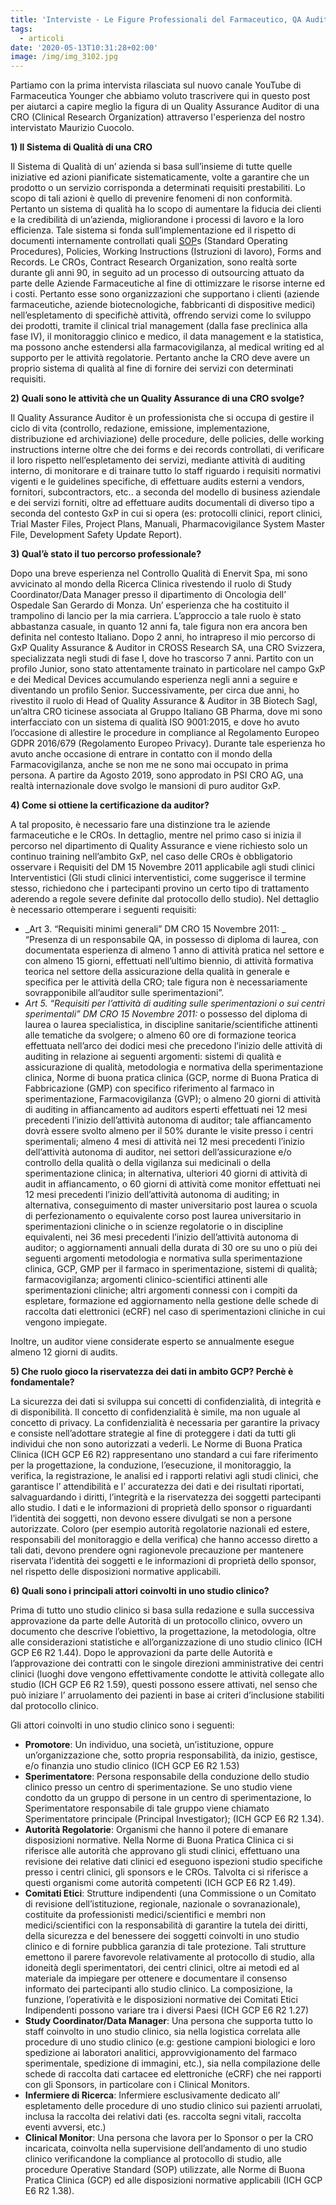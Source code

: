 ```yaml
---
title: 'Interviste - Le Figure Professionali del Farmaceutico, QA Auditor CRO'
tags:
  - articoli
date: '2020-05-13T10:31:28+02:00'
image: /img/img_3102.jpg
---
```

Partiamo con la prima intervista rilasciata sul nuovo canale YouTube di Farmaceutica Younger che abbiamo voluto trascrivere qui in questo post per aiutarci a capire meglio la figura di un Quality Assurance Auditor di una CRO (Clinical Research Organization) attraverso l'esperienza del nostro intervistato Maurizio Cuocolo.

**1)	Il Sistema di Qualità di una CRO**

Il Sistema di Qualità di un’ azienda si basa sull’insieme di tutte quelle iniziative ed azioni pianificate sistematicamente, volte a garantire che un prodotto o un servizio corrisponda a determinati requisiti prestabiliti. Lo scopo di tali azioni è quello di prevenire fenomeni di non conformità. Pertanto un sistema di qualità ha lo scopo di aumentare la fiducia dei clienti e la credibilità di un’azienda, migliorandone i processi di lavoro e la loro efficienza. Tale sistema si fonda sull’implementazione ed il rispetto di documenti internamente controllati quali [SOP](https://www.farmaceuticayounger.science/pharmacronimi/sop--standard-operating-procedure/)s (Standard Operating Procedures), Policies, Working Instructions (Istruzioni di lavoro), Forms and Records.
Le CROs, Contract Research Organization, sono realtà sorte durante gli anni 90, in seguito ad un processo di outsourcing attuato da parte delle Aziende Farmaceutiche al fine di ottimizzare le risorse interne ed i costi. Pertanto esse sono organizzazioni che supportano i clienti (aziende farmaceutiche, aziende biotecnologiche, fabbricanti di dispositive medici) nell’espletamento di specifichè attività, offrendo servizi come lo sviluppo dei prodotti, tramite il clinical trial management (dalla fase preclinica alla fase IV), il monitoraggio clinico e medico, il data management e la statistica, ma possono anche estendersi alla farmacovigilanza, al medical writing ed al supporto per le attività regolatorie. Pertanto anche la CRO deve avere un proprio sistema di qualità al fine di fornire dei servizi con determinati requisiti.
	

**2)	Quali sono le attività che un Quality Assurance di una CRO svolge?**

Il Quality Assurance Auditor è un professionista che  si occupa di gestire il ciclo di vita (controllo, redazione, emissione, implementazione, distribuzione ed archiviazione) delle procedure, delle policies, delle working instructions interne oltre che dei forms e dei records controllati, di verificare il loro rispetto nell’espletamento dei servizi, mediante attività di auditing interno, di monitorare e di trainare tutto lo staff riguardo i requisiti normativi vigenti e le guidelines specifiche, di effettuare audits esterni a vendors, fornitori, subcontractors, etc.. a seconda del modello di business aziendale e dei servizi forniti, oltre ad effettuare audits documentali di diverso tipo a seconda del contesto GxP in cui si opera (es: protocolli clinici, report clinici, Trial Master Files, Project Plans, Manuali, Pharmacovigilance System Master File, Development Safety Update Report).

**3)	Qual’è stato il tuo percorso professionale?**

Dopo una breve esperienza nel Controllo Qualità di Enervit Spa, mi sono avvicinato al mondo della Ricerca Clinica rivestendo il ruolo di Study Coordinator/Data Manager presso il dipartimento di Oncologia dell’ Ospedale San Gerardo di Monza. Un’ esperienza che ha costituito il trampolino di lancio per la mia carriera. L’approccio a tale ruolo è stato abbastanza casuale, in quanto 12 anni fa, tale figura non era ancora ben definita nel contesto Italiano. Dopo 2 anni, ho intrapreso il mio percorso di GxP Quality Assurance & Auditor in CROSS Research SA, una CRO Svizzera, specializzata negli studi di fase I, dove ho trascorso 7 anni. Partito con un profilo Junior, sono stato attentamente trainato in particolare nel campo GxP e dei Medical Devices accumulando esperienza negli anni a seguire e diventando un profilo Senior. Successivamente, per circa due anni, ho rivestito il ruolo di Head of Quality Assurance & Auditor in 3B Biotech Sagl, un’altra CRO ticinese associata al Gruppo Italiano GB Pharma, dove mi sono interfacciato con un sistema di qualità ISO 9001:2015, e dove ho avuto l’occasione di allestire le procedure in compliance al Regolamento Europeo GDPR 2016/679 (Regolamento Europeo Privacy). Durante tale esperienza ho avuto anche occasione di entrare in contatto con il mondo della Farmacovigilanza, anche se non me ne sono mai occupato in prima persona. A partire da Agosto 2019, sono approdato in PSI CRO AG, una realtà internazionale dove svolgo le mansioni di puro auditor GxP.

**4)	Come si ottiene la certificazione da auditor?**

A tal proposito, è necessario fare una distinzione tra le aziende farmaceutiche e le CROs. In dettaglio, mentre nel primo caso si inizia il percorso nel dipartimento di Quality Assurance e viene richiesto solo un continuo training nell’ambito GxP, nel caso delle CROs è obbligatorio osservare i Requisiti del DM 15 Novembre 2011 applicabile agli studi clinici Interventistici (Gli studi clinici interventistici, come suggerisce il termine stesso, richiedono che i partecipanti provino un certo tipo di trattamento aderendo a regole severe definite dal protocollo dello studio). Nel dettaglio è necessario ottemperare i seguenti requisiti:

* _Art 3. “Requisiti minimi generali” DM CRO 15 Novembre 2011: _
  “Presenza di un responsabile QA, in possesso di diploma di laurea, con documentata esperienza di almeno 1 anno di attività pratica nel settore e con almeno 15 giorni, effettuati nell’ultimo biennio, di attività formativa teorica nel settore della assicurazione della qualità in generale e specifica per le attività della CRO; tale figura non è necessariamente sovrapponibile all’auditor sulle sperimentazioni”.
* _Art 5. “Requisiti per l’attività di auditing sulle sperimentazioni o sui centri sperimentali” DM CRO 15 Novembre 2011:_
  o	possesso del diploma di laurea o laurea specialistica, in discipline sanitarie/scientifiche attinenti alle tematiche da svolgere;
  o	almeno 60 ore di formazione teorica effettuata nell’arco dei dodici mesi che precedono l’inizio delle attività di auditing in relazione ai seguenti argomenti: sistemi di qualità e assicurazione di qualità, metodologia e normativa della sperimentazione clinica, Norme di buona pratica clinica (GCP, norme di Buona Pratica di Fabbricazione (GMP) con specifico riferimento al farmaco in sperimentazione, Farmacovigilanza (GVP);
  o     almeno 20 giorni di attività di auditing in affiancamento ad auditors esperti effettuati nei 12 mesi precedenti l’inizio dell’attività autonoma di auditor; tale affiancamento dovrà essere svolto almeno per il 50% durante le visite presso i centri sperimentali; almeno 4 mesi di attività nei 12 mesi precedenti l’inizio dell’attività autonoma di auditor, nei settori dell’assicurazione e/o controllo della qualità o della vigilanza sui medicinali o della sperimentazione clinica; in alternativa, ulteriori 40 giorni di attività di audit in affiancamento, o 60 giorni di attività come monitor effettuati nei 12 mesi
  precedenti l’inizio dell’attività autonoma di auditing; in alternativa, conseguimento di master universitario post laurea o scuola di perfezionamento o equivalente corso post laurea universitario in sperimentazioni cliniche o in scienze regolatorie o in discipline equivalenti, nei 36 mesi
  precedenti l’inizio dell’attività autonoma di auditor;
  o     aggiornamenti annuali della durata di 30 ore su uno o più dei seguenti argomenti metodologia e normativa sulla sperimentazione clinica, GCP, GMP per il farmaco in sperimentazione, sistemi di qualità; farmacovigilanza; argomenti clinico-scientifici attinenti alle sperimentazioni cliniche; altri argomenti connessi con i compiti da espletare, formazione ed aggiornamento nella gestione delle schede di raccolta dati elettronici (eCRF) nel caso di sperimentazioni cliniche in cui vengono impiegate.

Inoltre, un auditor viene considerate esperto se annualmente esegue almeno 12 giorni di audits.

**5)	Che ruolo gioco la riservatezza dei dati in ambito GCP? Perchè è fondamentale?**

La sicurezza dei dati si sviluppa sui concetti di confidenzialità, di integrità e di disponibilità. Il concetto di confidenzialità è simile, ma non uguale al concetto di privacy. La confidenzialità è necessaria per garantire la privacy e consiste nell’adottare strategie al fine di proteggere i dati da tutti gli individui che non sono autorizzati a vederli. 
Le Norme di Buona Pratica Clinica (ICH GCP E6 R2) rappresentano uno standard a cui fare riferimento per la progettazione, la conduzione, l’esecuzione, il monitoraggio, la verifica, la registrazione, le analisi ed i rapporti relativi agli studi clinici, che garantisce l’ attendibilità e l’ accuratezza dei dati e dei risultati riportati, salvaguardando i diritti, l’integrità e la riservatezza dei soggetti partecipanti allo studio. I dati e le informazioni di proprietà dello sponsor o riguardanti l’identità dei soggetti, non devono essere divulgati se non a persone autorizzate. Coloro (per esempio autorità regolatorie nazionali ed estere, responsabili del monitoraggio e della verifica) che hanno accesso diretto a tali dati, devono prendere ogni ragionevole precauzione per mantenere riservata l’identità dei soggetti e le informazioni di proprietà dello sponsor, nel rispetto delle disposizioni normative applicabili.

**6)    Quali sono i principali attori coinvolti in uno studio clinico?**

Prima di tutto uno studio clinico si basa sulla redazione e sulla successiva approvazione da parte delle Autorità di un protocollo clinico, ovvero un documento che descrive l’obiettivo, la progettazione, la metodologia, oltre alle considerazioni statistiche e all’organizzazione di uno studio clinico (ICH GCP E6 R2 1.44). Dopo le approvazioni da parte delle Autorità e l’approvazione dei contratti con le singole direzioni amministrative dei centri clinici (luoghi dove vengono effettivamente condotte le attività collegate allo studio (ICH GCP E6 R2 1.59), questi possono essere attivati, nel senso che può iniziare l’ arruolamento dei pazienti in base ai criteri d’inclusione stabiliti dal protocollo clinico.

Gli attori coinvolti in uno studio clinico sono i seguenti:

* **Promotore**: Un individuo, una società, un’istituzione, oppure un’organizzazione che, sotto propria responsabilità, da inizio, gestisce, e/o finanzia uno studio clinico (ICH GCP E6 R2 1.53)
* **Sperimentatore**: Persona responsabile della conduzione dello studio clinico presso un centro di sperimentazione. Se uno studio viene condotto da un gruppo di persone in un centro di sperimentazione, lo Sperimentatore responsabile di tale gruppo viene chiamato Sperimentatore principale (Principal Investigator); (ICH GCP E6 R2 1.34).
* **Autorità Regolatorie**: Organismi che hanno il potere di emanare disposizioni normative. Nella Norme di Buona Pratica Clinica ci si riferisce alle autorità che approvano gli studi clinici, effettuano una revisione dei relative dati clinici ed eseguono ispezioni studio specifiche presso i centri clinici, gli sponsors e le CROs. Talvolta ci si riferisce a questi organismi come autorità competenti (ICH GCP E6 R2 1.49).
* **Comitati Etici**: Strutture indipendenti (una Commissione o un Comitato di revisione dell’istituzione, regionale, nazionale o sovranazionale), costituite da professionisti medici/scientifici e membri non medici/scientifici con la responsabilità di garantire la tutela dei diritti, della sicurezza e del benessere dei soggetti coinvolti in uno studio clinico e di fornire pubblica garanzia di tale protezione. Tali strutture emettono il parere favorevole relativamente al protocollo di studio, alla idoneità degli sperimentatori, dei centri clinici, oltre ai metodi ed al materiale da impiegare per ottenere e documentare il consenso informato dei partecipanti allo studio clinico. La composizione, la funzione, l’operatività e le disposizioni normative dei Comitati Etici Indipendenti possono variare tra i diversi Paesi (ICH GCP E6 R2 1.27)
* **Study Coordinator/Data Manager**: Una persona che supporta tutto lo staff coinvolto in uno studio clinico, sia nella logistica correlata alle procedure di uno studio clinico (e.g: gestione campioni biologici e loro spedizione ai laboratori analitici, approvvigionamento del farmaco sperimentale, spedizione di immagini, etc.), sia nella compilazione delle schede di raccolta dati cartacee ed elettroniche (eCRF) che nei rapporti con gli Sponsors, in particolare con i Clinical Monitors.
* **Infermiere di Ricerca**: Infermiere esclusivamente dedicato all’ espletamento delle procedure di uno studio clinico sui pazienti arruolati, inclusa la raccolta dei relativi dati (es. raccolta segni vitali, raccolta eventi avversi, etc.)
* **Clinical Monitor**: Una persona che lavora per lo Sponsor o per la CRO incaricata, coinvolta nella supervisione dell’andamento di uno studio clinico verificandone la compliance al protocollo di studio, alle procedure Operative Standard (SOP) utilizzate, alle Norme di Buona Pratica Clinica (GCP) ed alle disposizioni normative applicabili (ICH GCP E6 R2 1.38).
